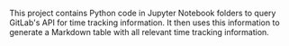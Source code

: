 This project contains Python code in Jupyter Notebook folders to query GitLab's API for time tracking information. It then uses this information to generate a Markdown table with all relevant time tracking information. 
